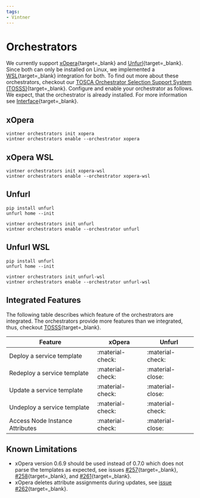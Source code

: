 ```yaml
---
tags:
- Vintner
---
```


# Orchestrators

We currently support [xOpera](https://github.com/xlab-si/xopera-opera){target=_blank} and [Unfurl](https://github.com/onecommons/unfurl){target=_blank}.
Since both can only be installed on Linux, we implemented a [WSL](https://docs.microsoft.com/en-us/windows/wsl){target=_blank} integration for both.
To find out more about these orchestrators, checkout our [TOSCA Orchestrator Selection Support System (TOSSS)](https://tosss.opentosca.org){target=_blank}.
Configure and enable your orchestrator as follows.
We expect, that the orchestrator is already installed.
For more information see [Interface](interface.md){target=_blank}.

## xOpera

```shell linenums="1"
vintner orchestrators init xopera
vintner orchestrators enable --orchestrator xopera
```

## xOpera WSL

```shell linenums="1"
vintner orchestrators init xopera-wsl
vintner orchestrators enable --orchestrator xopera-wsl
```

## Unfurl
```shell linenums="1"
pip install unfurl
unfurl home --init

vintner orchestrators init unfurl
vintner orchestrators enable --orchestrator unfurl
```

## Unfurl WSL
```shell linenums="1"
pip install unfurl
unfurl home --init

vintner orchestrators init unfurl-wsl
vintner orchestrators enable --orchestrator unfurl-wsl
```

## Integrated Features

The following table describes which feature of the orchestrators are integrated. 
The orchestrators provide more features than we integrated, thus, checkout [TOSSS](https://tosss.opentosca.org){target=_blank}.

| Feature | xOpera | Unfurl |
| -- |-------| --- |
| Deploy a service template | :material-check: | :material-check: |
| Redeploy a service template | :material-check: | :material-close: | 
| Update a service template | :material-check: | :material-close: | 
| Undeploy a service template | :material-check: |:material-check: |
| Access Node Instance Attributes | :material-check: | :material-close: |


## Known Limitations 
- xOpera version 0.6.9 should be used instead of 0.7.0 which does not parse the templates as expected, see issues
  [#257](https://github.com/xlab-si/xopera-opera/issues/257){target=_blank},
  [#258](https://github.com/xlab-si/xopera-opera/issues/258){target=_blank}, and
  [#261](https://github.com/xlab-si/xopera-opera/issues/261){target=_blank}.
- xOpera deletes attribute assignments during updates, see [issue #262](https://github.com/xlab-si/xopera-opera/issues/262){target=_blank}.
